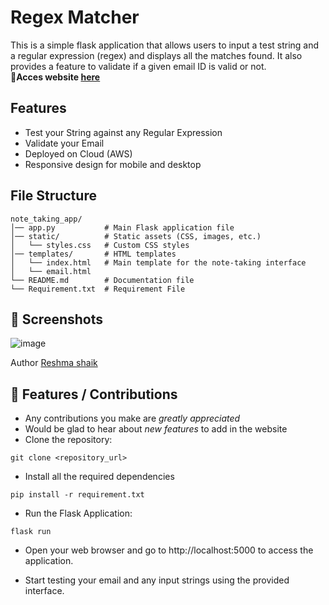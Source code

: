 # Regex Matcher
This is a simple flask application that allows users to input a test string and a regular expression (regex) and displays all the matches found. It also provides a feature to validate if a given email ID is valid or not.
<br>
<b>🔗Acces website [here](http://13.51.198.31:5000/)</b>

## Features
- Test your String against any Regular Expression
- Validate your Email
- Deployed on Cloud (AWS)
- Responsive design for mobile and desktop


## File Structure
```
note_taking_app/
│── app.py           # Main Flask application file
│── static/          # Static assets (CSS, images, etc.)
│   └── styles.css   # Custom CSS styles
│── templates/       # HTML templates
│   └── index.html   # Main template for the note-taking interface
│   └── email.html
└── README.md        # Documentation file
└── Requirement.txt  # Requirement File 

```
## 👀 Screenshots

![image](https://github.com/Reshmashaik6521/Regex_Matcher/assets/98276915/ba8165d5-3635-40c8-9c2c-b3b4186029d7)

Author
[Reshma shaik](https://github.com/Reshmashaik6521)

## 📌 Features / Contributions
 - Any contributions you make are *greatly appreciated*
 - Would be glad to hear about *new features* to add in the website
- Clone the repository:
```
git clone <repository_url>
```
- Install all the required dependencies
```
pip install -r requirement.txt
```
  
- Run the Flask Application:
```
flask run
```
- Open your web browser and go to http://localhost:5000 to access the application.

- Start testing your email and any input strings using the provided interface.
